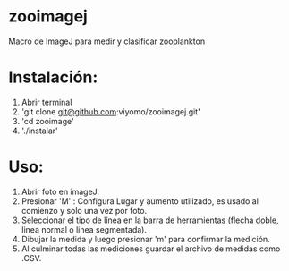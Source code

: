 # zooimagej
Macro de ImageJ para medir y clasificar zooplankton

# Instalación:


1. Abrir terminal
2. 'git clone git@github.com:viyomo/zooimagej.git'
3. 'cd zooimage'
4. './instalar'

# Uso:

1. Abrir foto en imageJ.
2. Presionar 'M' : Configura Lugar y aumento utilizado, es usado al comienzo y solo una vez por foto.
3. Seleccionar el tipo de línea en la barra de herramientas (flecha doble, linea normal o linea segmentada).
4. Dibujar la medida y luego presionar 'm' para confirmar la medición.
5. Al culminar todas las mediciones guardar el archivo de medidas como .CSV.

